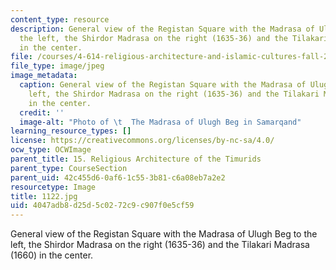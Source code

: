 ```yaml
---
content_type: resource
description: General view of the Registan Square with the Madrasa of Ulugh Beg to
  the left, the Shirdor Madrasa on the right (1635-36) and the Tilakari Madrasa (1660)
  in the center.
file: /courses/4-614-religious-architecture-and-islamic-cultures-fall-2002/4047adb8d25d5c0272c9c907f0e5cf59_1122.jpg
file_type: image/jpeg
image_metadata:
  caption: General view of the Registan Square with the Madrasa of Ulugh Beg to the
    left, the Shirdor Madrasa on the right (1635-36) and the Tilakari Madrasa (1660)
    in the center.
  credit: ''
  image-alt: "Photo of \t  The Madrasa of Ulugh Beg in Samarqand"
learning_resource_types: []
license: https://creativecommons.org/licenses/by-nc-sa/4.0/
ocw_type: OCWImage
parent_title: 15. Religious Architecture of the Timurids
parent_type: CourseSection
parent_uid: 42c455d6-0af6-1c55-3b81-c6a08eb7a2e2
resourcetype: Image
title: 1122.jpg
uid: 4047adb8-d25d-5c02-72c9-c907f0e5cf59
---
```

General view of the Registan Square with the Madrasa of Ulugh Beg to the left, the Shirdor Madrasa on the right (1635-36) and the Tilakari Madrasa (1660) in the center.